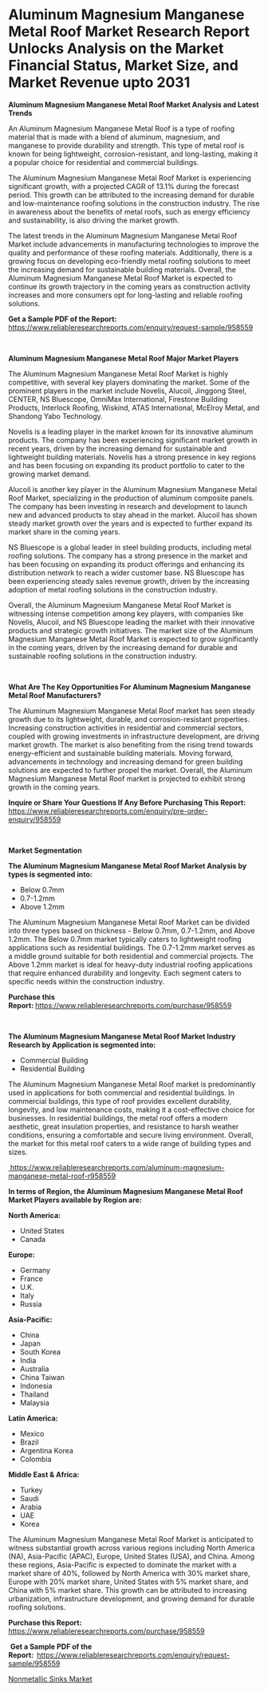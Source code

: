 <p><h1>Aluminum Magnesium Manganese Metal Roof Market Research Report Unlocks Analysis on the Market Financial Status, Market Size, and Market Revenue upto 2031</h1></p><p><strong>Aluminum Magnesium Manganese Metal Roof Market Analysis and Latest Trends</strong></p>
<p><p>An Aluminum Magnesium Manganese Metal Roof is a type of roofing material that is made with a blend of aluminum, magnesium, and manganese to provide durability and strength. This type of metal roof is known for being lightweight, corrosion-resistant, and long-lasting, making it a popular choice for residential and commercial buildings.</p><p>The Aluminum Magnesium Manganese Metal Roof Market is experiencing significant growth, with a projected CAGR of 13.1% during the forecast period. This growth can be attributed to the increasing demand for durable and low-maintenance roofing solutions in the construction industry. The rise in awareness about the benefits of metal roofs, such as energy efficiency and sustainability, is also driving the market growth.</p><p>The latest trends in the Aluminum Magnesium Manganese Metal Roof Market include advancements in manufacturing technologies to improve the quality and performance of these roofing materials. Additionally, there is a growing focus on developing eco-friendly metal roofing solutions to meet the increasing demand for sustainable building materials. Overall, the Aluminum Magnesium Manganese Metal Roof Market is expected to continue its growth trajectory in the coming years as construction activity increases and more consumers opt for long-lasting and reliable roofing solutions.</p></p>
<p><strong>Get a Sample PDF of the Report:&nbsp;</strong> <a href="https://www.reliableresearchreports.com/enquiry/request-sample/958559">https://www.reliableresearchreports.com/enquiry/request-sample/958559</a></p>
<p>&nbsp;</p>
<p><strong>Aluminum Magnesium Manganese Metal Roof Major Market Players</strong></p>
<p><p>The Aluminum Magnesium Manganese Metal Roof Market is highly competitive, with several key players dominating the market. Some of the prominent players in the market include Novelis, Alucoil, Jinggong Steel, CENTER, NS Bluescope, OmniMax International, Firestone Building Products, Interlock Roofing, Wiskind, ATAS International, McElroy Metal, and Shandong Yabo Technology.</p><p>Novelis is a leading player in the market known for its innovative aluminum products. The company has been experiencing significant market growth in recent years, driven by the increasing demand for sustainable and lightweight building materials. Novelis has a strong presence in key regions and has been focusing on expanding its product portfolio to cater to the growing market demand.</p><p>Alucoil is another key player in the Aluminum Magnesium Manganese Metal Roof Market, specializing in the production of aluminum composite panels. The company has been investing in research and development to launch new and advanced products to stay ahead in the market. Alucoil has shown steady market growth over the years and is expected to further expand its market share in the coming years.</p><p>NS Bluescope is a global leader in steel building products, including metal roofing solutions. The company has a strong presence in the market and has been focusing on expanding its product offerings and enhancing its distribution network to reach a wider customer base. NS Bluescope has been experiencing steady sales revenue growth, driven by the increasing adoption of metal roofing solutions in the construction industry.</p><p>Overall, the Aluminum Magnesium Manganese Metal Roof Market is witnessing intense competition among key players, with companies like Novelis, Alucoil, and NS Bluescope leading the market with their innovative products and strategic growth initiatives. The market size of the Aluminum Magnesium Manganese Metal Roof Market is expected to grow significantly in the coming years, driven by the increasing demand for durable and sustainable roofing solutions in the construction industry.</p></p>
<p>&nbsp;</p>
<p><strong>What Are The Key Opportunities For Aluminum Magnesium Manganese Metal Roof Manufacturers?</strong></p>
<p><p>The Aluminum Magnesium Manganese Metal Roof market has seen steady growth due to its lightweight, durable, and corrosion-resistant properties. Increasing construction activities in residential and commercial sectors, coupled with growing investments in infrastructure development, are driving market growth. The market is also benefiting from the rising trend towards energy-efficient and sustainable building materials. Moving forward, advancements in technology and increasing demand for green building solutions are expected to further propel the market. Overall, the Aluminum Magnesium Manganese Metal Roof market is projected to exhibit strong growth in the coming years.</p></p>
<p><strong>Inquire or Share Your Questions If Any Before Purchasing This Report:</strong> <a href="https://www.reliableresearchreports.com/enquiry/pre-order-enquiry/958559">https://www.reliableresearchreports.com/enquiry/pre-order-enquiry/958559</a></p>
<p>&nbsp;</p>
<p><strong>Market Segmentation</strong></p>
<p><strong>The Aluminum Magnesium Manganese Metal Roof Market Analysis by types is segmented into:</strong></p>
<p><ul><li>Below 0.7mm</li><li>0.7-1.2mm</li><li>Above 1.2mm</li></ul></p>
<p><p>The Aluminum Magnesium Manganese Metal Roof Market can be divided into three types based on thickness - Below 0.7mm, 0.7-1.2mm, and Above 1.2mm. The Below 0.7mm market typically caters to lightweight roofing applications such as residential buildings. The 0.7-1.2mm market serves as a middle ground suitable for both residential and commercial projects. The Above 1.2mm market is ideal for heavy-duty industrial roofing applications that require enhanced durability and longevity. Each segment caters to specific needs within the construction industry.</p></p>
<p><strong>Purchase this Report:&nbsp;</strong><a href="https://www.reliableresearchreports.com/purchase/958559">https://www.reliableresearchreports.com/purchase/958559</a></p>
<p>&nbsp;</p>
<p><strong>The Aluminum Magnesium Manganese Metal Roof Market Industry Research by Application is segmented into:</strong></p>
<p><ul><li>Commercial Building</li><li>Residential Building</li></ul></p>
<p><p>The Aluminum Magnesium Manganese Metal Roof market is predominantly used in applications for both commercial and residential buildings. In commercial buildings, this type of roof provides excellent durability, longevity, and low maintenance costs, making it a cost-effective choice for businesses. In residential buildings, the metal roof offers a modern aesthetic, great insulation properties, and resistance to harsh weather conditions, ensuring a comfortable and secure living environment. Overall, the market for this metal roof caters to a wide range of building types and sizes.</p></p>
<p><a href="https://www.reliableresearchreports.com/aluminum-magnesium-manganese-metal-roof-r958559">&nbsp;https://www.reliableresearchreports.com/aluminum-magnesium-manganese-metal-roof-r958559</a></p>
<p><strong>In terms of Region, the Aluminum Magnesium Manganese Metal Roof Market Players available by Region are:</strong></p>
<p>
    <p> <strong> North America: </strong>
        <ul>
            <li>United States</li>
            <li>Canada</li>
        </ul>
        </p> 
    <p> <strong> Europe: </strong>
        <ul>
            <li>Germany</li>
            <li>France</li>
            <li>U.K.</li>
            <li>Italy</li>
            <li>Russia</li>
        </ul>
        </p> 
    <p> <strong> Asia-Pacific: </strong>
        <ul>
            <li>China</li>
            <li>Japan</li>
            <li>South Korea</li>
            <li>India</li>
            <li>Australia</li>
            <li>China Taiwan</li>
            <li>Indonesia</li>
            <li>Thailand</li>
            <li>Malaysia</li>
        </ul>
        </p> 
    <p> <strong> Latin America: </strong>
        <ul>
            <li>Mexico</li>
            <li>Brazil</li>
            <li>Argentina Korea</li>
            <li>Colombia</li>
        </ul>
        </p> 
    <p> <strong> Middle East & Africa: </strong>
        <ul>
            <li>Turkey</li>
            <li>Saudi</li>
            <li>Arabia</li>
            <li>UAE</li>
            <li>Korea</li>
        </ul>
    </p>
    </p>
<p><p>The Aluminum Magnesium Manganese Metal Roof Market is anticipated to witness substantial growth across various regions including North America (NA), Asia-Pacific (APAC), Europe, United States (USA), and China. Among these regions, Asia-Pacific is expected to dominate the market with a market share of 40%, followed by North America with 30% market share, Europe with 20% market share, United States with 5% market share, and China with 5% market share. This growth can be attributed to increasing urbanization, infrastructure development, and growing demand for durable roofing solutions.</p></p>
<p><strong>Purchase this Report: </strong><a href="https://www.reliableresearchreports.com/purchase/958559">https://www.reliableresearchreports.com/purchase/958559</a></p>
<p>&nbsp;<strong>Get a Sample PDF of the Report:&nbsp;&nbsp;</strong><a href="https://www.reliableresearchreports.com/enquiry/request-sample/958559">https://www.reliableresearchreports.com/enquiry/request-sample/958559</a></p>
<p><strong></strong></p>
<p><p><a href="https://github.com/caylechardson65746/Market-Research-Report-List-1/blob/main/nonmetallic-sinks-market.md">Nonmetallic Sinks Market</a></p></p>